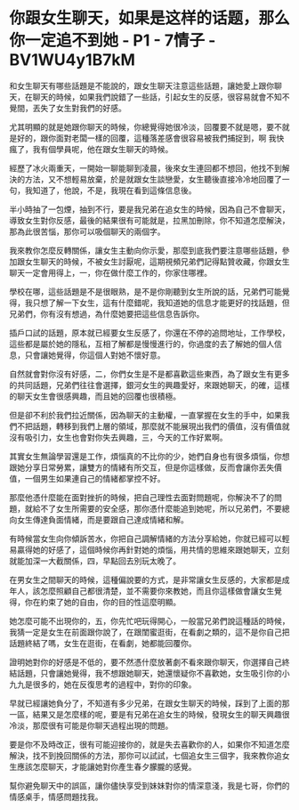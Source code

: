 # 你跟女生聊天，如果是这样的话题，那么你一定追不到她 - P1 - 7情子 - BV1WU4y1B7kM

和女生聊天有哪些話題是不能說的，跟女生聊天注意這些話題，讓她愛上跟你聊天，在聊天的時候，如果我們說錯了一些話，引起女生的反感，很容易就會不知不覺間，丟失了女生對我們的好感。

尤其明顯的就是她跟你聊天的時候，你總覺得她很冷淡，回覆要不就是嗯，要不就是好的，跟你面對老闆一樣的回覆，這種落差感會很容易被我們捕捉到，啊 我快瘋了，我有個學員呢，他在跟女生聊天的時候。

經歷了冰火兩重天，一開始一聊能聊到凌晨，後來女生連回都不想回，他找不到解決的方法，又不想輕易放棄，於是就跟女生談戀愛，女生聽後直接冷冷地回覆了一句，我知道了，他說，不是，我現在看到這條信息後。

半小時抽了一包煙，抽到不行，要是我兄弟在追女生的時候，因為自己不會聊天，導致女生對你反感，最後的結果很有可能就是，拉黑加刪除，你不知道怎麼解決，那為此很苦惱，那你可以吸個聊天的兩個字。

我來教你怎麼反轉關係，讓女生主動向你示愛，那麼到底我們要注意哪些話題，參加跟女生聊天的時候，不被女生討厭呢，這期視頻兄弟們記得點贊收藏，你跟女生聊天一定會用得上，一，你在做什麼工作的，你家住哪裡。

學校在哪，這些話題是不是很眼熟，是不是你剛聽到女生所說的話，兄弟們可能覺得，我只想了解一下女生，這有什麼錯呢，我知道她的信息才能更好的找話題，但兄弟們，你有沒有想過，為什麼她要把這些信息告訴你。

插戶口試的話題，原本就已經要女生反感了，你還在不停的追問地址，工作學校，這些都是屬於她的隱私，互相了解都是慢慢進行的，你過度的去了解她的個人信息，只會讓她覺得，你這個人對她不懷好意。

自然就會對你沒有好感，二，你們女生是不是都喜歡這些東西，為了跟女生有更多的共同話題，兄弟們往往會選擇，銀河女生的興趣愛好，來跟她聊天，的確，這樣的聊天女生會很感興趣，而且她的回覆也很積極。

但是卻不利於我們拉近關係，因為聊天的主動權，一直掌握在女生的手中，如果我們不把話題，轉移到我們上層的領域，那麼就不能展現出我們的價值，沒有價值就沒有吸引力，女生也會對你失去興趣，三，今天的工作好累啊。

其實女生無論學習還是工作，煩惱真的不比你的少，她們自身也有很多煩惱，你想跟她分享日常勞累，讓雙方的情緒有所交互，但是你這樣做，反而會讓你丟失價值，一個男生如果連自己的情緒都掌控不好。

那麼他憑什麼能在面對挫折的時候，把自己理性去面對問題呢，你解決不了的問題，就給不了女生所需要的安全感，那你憑什麼能追到她呢，所以兄弟們，不要總向女生傳達負面情緒，而是要跟自己達成情緒和解。

有時候當女生向你傾訴苦水，你把自己調解情緒的方法分享給她，你就已經可以輕易贏得她的好感了，這個時候你再針對她的煩惱，用共情的思維來跟她聊天，立刻就能加深一大截關係，四，早點回去別玩太晚了。

在男女生之間聊天的時候，這種偏說要的方式，是非常讓女生反感的，大家都是成年人，該怎麼照顧自己都很清楚，並不需要你來教她，而且你這樣做會讓女生覺得，你在約束了她的自由，你的目的性這麼明顯。

她怎麼可能不出現你的，五，你先忙吧玩得開心，一般當兄弟們說這種話的時候，我猜一定是女生在前面跟你說了，在跟閨蜜逛街，在看劇之類的，這不是你自己把話題終結了嗎，女生在逛街，在看劇，她都能回覆你。

證明她對你的好感是不低的，要不然憑什麼放著劇不看來跟你聊天，你選擇自己終結話題，只會讓她覺得，我不想跟她聊天，她還懷疑你不喜歡她，女生吸引你的小九九是很多的，她在反復思考的過程中，對你的印象。

早就已經讓她負分了，不知道有多少兄弟，在跟女生聊天的時候，踩到了上面的那一區，結果又是怎麼樣的呢，要是有兄弟在追女生的時候，發現女生的聊天興趣很冷淡，那麼很有可能是你聊天過程出現的問題。

要是你不及時改正，很有可能迎接你的，就是失去喜歡你的人，如果你不知道怎麼解決，找不到挽回關係的方法，那你可以試試，七個追女生三個字，我來教你追女生應該怎麼聊天，才能讓她對你產生春夕朦朧的感覺。

幫你避免聊天中的誤區，讓你儘快享受到妹妹對你的情深意淺，我是七哥，你們的情感桌手，情感問題找我。